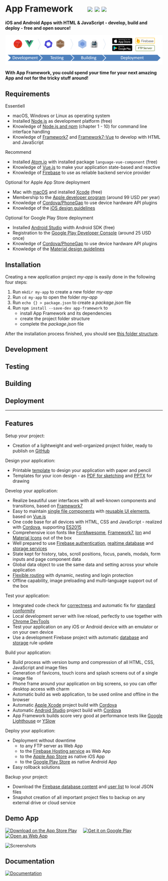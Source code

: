 # App Framework &nbsp; &nbsp; &nbsp; [![](https://img.shields.io/npm/dt/app-framework.svg)](https://www.npmjs.com/package/app-framework) [![](https://img.shields.io/npm/v/app-framework.svg)](https://www.npmjs.com/package/app-framework) [![](https://img.shields.io/npm/l/app-framework.svg)](https://www.npmjs.com/package/app-framework)

**iOS and Android Apps with HTML & JavaScript - develop, build and deploy - free and open source!**

![Process](media/process.png)

**With App Framework, you could spend your time for your next amazing App and not for the tricky stuff around!**

## Requirements

Essentiell

- macOS, Windows or Linux as operating system
- Installed [Node.js](https://nodejs.org/) as development platform (free)
- Knowledge of [Node.js and npm](https://docs.npmjs.com/getting-started/what-is-npm) (chapter 1 - 10) for command line interface handling
- Knowledge of [Framework7](https://framework7.io/docs/) and [Framework7-Vue](https://framework7.io/vue/) to develop with HTML and JavaScript

Recommend

- Installed [Atom.io](https://atom.io/) with installed package `language-vue-component` (free)
- Knowledge of [Vue.js](https://vuejs.org/v2/guide/) to make your application state-based and reactive
- Knowledge of [Firebase](https://firebase.google.com/docs/web/setup) to use as reliable backend service provider

Optional for Apple App Store deployment

- Mac with [macOS](http://www.apple.com/de/macos/) and installed [Xcode](https://developer.apple.com/xcode/) (free)
- Membership to the [Apple developer program](https://developer.apple.com/programs/) (around 99 USD per year)
- Knowledge of [Cordova/PhoneGap](https://cordova.apache.org/docs/en/latest/) to use device hardware API plugins
- Knowledge of the [iOS design guidelines](https://developer.apple.com/ios/human-interface-guidelines/overview/design-principles/)

Optional for Google Play Store deployment

- Installed [Android Studio](https://developer.android.com/studio/) width Android SDK (free)
- Registration to the [Google Play Developer Console](https://developer.android.com/distribute/console/) (around 25 USD once)
- Knowledge of [Cordova/PhoneGap](https://cordova.apache.org/docs/en/latest/) to use device hardware API plugins
- Knowledge of the [Material design guidelines](https://material.io/guidelines/)

## Installation

Creating a new application project *my-app* is easily done in the following four steps:

1. Run `mkdir my-app` to create a new folder *my-app*
2. Run `cd my-app` to open the folder *my-app*
3. Run `echo {} > package.json` to create a *package.json* file
4. Run `npm install --save-dev app-framework` to
   - install App Framework and its dependencies
   - create the project folder structure
   - complete the *package.json* file

After the installation process finished, you should see [this folder structure](docs/folder-structure.md).

## Development

## Testing

## Building

## Deployment

---

## Features

Setup your project:

- Creation of a lightweight and well-organized project folder, ready to publish on [GitHub](https://github.com/about)

Design your application:

- Printable [template](design/smartphone-template.pdf) to design your application with paper and pencil
- Templates for your icon design - as [PDF for sketching](design/icon-template.pdf) and [PPTX](design/icon-template.pptx) for drawing

Develop your application:

- Realize beautiful user interfaces with all well-known components and transitions, based on [Framework7](https://framework7.io/)
- Easy to maintain [single file components](https://vuejs.org/guide/single-file-components) with [reusable UI elements](https://framework7.io/vue/), based on [Vue.js](https://vuejs.org/)
- One code base for all devices with HTML, CSS and JavaScript - realized with [Cordova](https://cordova.apache.org/), supporting [ES2015](https://babeljs.io/learn-es2015/)
- Comprehensive icon fonts like [FontAwesome](http://fontawesome.io/), [Framework7](http://framework7.io/icons/), [Ion](http://ionicons.com/) and [Material Icons](https://material.io/icons/) out of the box
- Well prepared to use [Firebase authentication](https://firebase.google.com/products/auth/), [realtime database](https://firebase.google.com/products/database/) and [storage services](https://firebase.google.com/products/storage/)
- State kept for history, tabs, scroll positions, focus, panels, modals, form inputs and page component data
- Global data object to use the same data and setting across your whole application
- [Flexible routing](http://framework7.io/vue/navigation-router.html) with dynamic, nesting and login protection
- Offline capability, image preloading and multi-language support out of the box

Test your application:

- Integrated code check for [correctness](http://eslint.org/) and automatic fix for [standard conformity](http://standardjs.com/)
- Local development server with live reload, perfectly to use together with [Chrome DevTools](https://developers.google.com/web/tools/chrome-devtools/)
- Test your application on any iOS or Android device with an emulator or on your own device
- Use a development Firebase project with automatic [database](https://firebase.google.com/products/database/) and [storage](https://firebase.google.com/products/storage/) rule update

Build your application:

- Build process with version bump and compression of all HTML, CSS, JavaScript and image files
- Generation of favicons, touch icons and splash screens out of a single image file
- Phone frame around your application on big screens, so you can offer desktop access with charm
- Automatic build as web application, to be used online and offline in the browser
- Automatic [Apple Xcode](https://developer.apple.com/xcode/) project build with [Cordova](https://cordova.apache.org/)
- Automatic [Android Studio](https://developer.android.com/studio) project build with [Cordova](https://cordova.apache.org/)
- App Framework builds score very good at performance tests like [Google Lighthouse](https://developers.google.com/web/tools/lighthouse/) or [YSlow](http://yslow.org/)

Deploy your application:

- Deployment without downtime
  - to any FTP server as Web App
  - to the [Firebase Hosting service](https://firebase.google.com/products/hosting/) as Web App
  - to the [Apple App Store](https://itunes.apple.com/) as native iOS App
  - to the [Google Play Store](https://play.google.com/) as native Android App
- Easy rollback solutions

Backup your project:

- Download the [Firebase database content](https://firebase.google.com/products/database/) and [user list](https://firebase.google.com/products/auth/) to local JSON files
- Snapshot creation of all important project files to backup on any external drive or cloud service

## Demo App

[![Download on the App Store Play](media/app-store-download.png)](https://itunes.apple.com/us/app/app-framework-demo/id1203927581?mt=8')
&nbsp;&nbsp;&nbsp;
[![Get it on Google Play](media/google-play-download.png)](https://play.google.com/store/apps/details?id=de.scriptpilot.appframework)
&nbsp;&nbsp;&nbsp;
[![Open as Web App](media/web-app-visit.png)](https://demo.app-framework.com)

![Screenshots](media/screenshots.png)

## Documentation

[![Documentation](media/documentation.png)](DOCUMENTATION.md)
